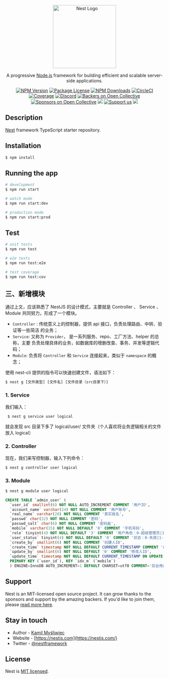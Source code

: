 <p align="center">
  <a href="http://nestjs.com/" target="blank"><img src="https://nestjs.com/img/logo-small.svg" width="200" alt="Nest Logo" /></a>
</p>

[circleci-image]: https://img.shields.io/circleci/build/github/nestjs/nest/master?token=abc123def456
[circleci-url]: https://circleci.com/gh/nestjs/nest

  <p align="center">A progressive <a href="http://nodejs.org" target="_blank">Node.js</a> framework for building efficient and scalable server-side applications.</p>
    <p align="center">
<a href="https://www.npmjs.com/~nestjscore" target="_blank"><img src="https://img.shields.io/npm/v/@nestjs/core.svg" alt="NPM Version" /></a>
<a href="https://www.npmjs.com/~nestjscore" target="_blank"><img src="https://img.shields.io/npm/l/@nestjs/core.svg" alt="Package License" /></a>
<a href="https://www.npmjs.com/~nestjscore" target="_blank"><img src="https://img.shields.io/npm/dm/@nestjs/common.svg" alt="NPM Downloads" /></a>
<a href="https://circleci.com/gh/nestjs/nest" target="_blank"><img src="https://img.shields.io/circleci/build/github/nestjs/nest/master" alt="CircleCI" /></a>
<a href="https://coveralls.io/github/nestjs/nest?branch=master" target="_blank"><img src="https://coveralls.io/repos/github/nestjs/nest/badge.svg?branch=master#9" alt="Coverage" /></a>
<a href="https://discord.gg/G7Qnnhy" target="_blank"><img src="https://img.shields.io/badge/discord-online-brightgreen.svg" alt="Discord"/></a>
<a href="https://opencollective.com/nest#backer" target="_blank"><img src="https://opencollective.com/nest/backers/badge.svg" alt="Backers on Open Collective" /></a>
<a href="https://opencollective.com/nest#sponsor" target="_blank"><img src="https://opencollective.com/nest/sponsors/badge.svg" alt="Sponsors on Open Collective" /></a>
  <a href="https://paypal.me/kamilmysliwiec" target="_blank"><img src="https://img.shields.io/badge/Donate-PayPal-ff3f59.svg"/></a>
    <a href="https://opencollective.com/nest#sponsor"  target="_blank"><img src="https://img.shields.io/badge/Support%20us-Open%20Collective-41B883.svg" alt="Support us"></a>
  <a href="https://twitter.com/nestframework" target="_blank"><img src="https://img.shields.io/twitter/follow/nestframework.svg?style=social&label=Follow"></a>
</p>
  <!--[![Backers on Open Collective](https://opencollective.com/nest/backers/badge.svg)](https://opencollective.com/nest#backer)
  [![Sponsors on Open Collective](https://opencollective.com/nest/sponsors/badge.svg)](https://opencollective.com/nest#sponsor)-->

## Description

[Nest](https://github.com/nestjs/nest) framework TypeScript starter repository.

## Installation

```bash
$ npm install
```

## Running the app

```bash
# development
$ npm run start

# watch mode
$ npm run start:dev

# production mode
$ npm run start:prod
```

## Test

```bash
# unit tests
$ npm run test

# e2e tests
$ npm run test:e2e

# test coverage
$ npm run test:cov
```
## 三、新增模块
通过上文，应该熟悉了 NestJS 的设计模式，主要就是 Controller 、 Service 、 Module 共同努力，形成了一个模块。
- `Controller` : 传统意义上的控制器，提供 api 接口，负责处理路由、中转、验证等一些简洁 的业务；
- `Service`: 又称为 `Provider`， 是一系列服务、repo、工厂方法、helper 的总称，主要 负责处理具体的业务，如数据库的增删改查、事务、并发等逻辑代码；
- `Module`: 负责将 `Controller` 和 `Service` 连接起来，类似于 `namespace` 的概念；

使用 nest-cli 提供的指令可以快速创建文件，语法如下：
```cmd
$ nest g [文件类型] [文件名] [文件目录（src目录下）]
```
### 1. Service
我们输入：
```cmd
 $ nest g service user logical
```
就会发现 src 目录下多了 logical/user/ 文件夹（个人喜欢将业务逻辑相关的文件放入 logical）
### 2. Controller
现在，我们来写控制器，输入下列命令：
```cmd
$ nest g controller user logical
```
### 3. Module
```cmd
$ nest g module user logical
```
```sql
CREATE TABLE `admin_user` (
  `user_id` smallint(6) NOT NULL AUTO_INCREMENT COMMENT '用户ID',
  `account_name` varchar(24) NOT NULL COMMENT '用户账号',
  `real_name` varchar(20) NOT NULL COMMENT '真实姓名',
  `passwd` char(32) NOT NULL COMMENT '密码',
  `passwd_salt` char(6) NOT NULL COMMENT '密码盐',
  `mobile` varchar(15) NOT NULL DEFAULT '0' COMMENT '手机号码',
  `role` tinyint(4) NOT NULL DEFAULT '3' COMMENT '用户角色：0-超级管理员|1-管理 员|2-开发&测试&运营|3-普通用户（只能查看）',
  `user_status` tinyint(4) NOT NULL DEFAULT '0' COMMENT '状态：0-失效|1-有效|2-删 除',
  `create_by` smallint(6) NOT NULL COMMENT '创建人ID',
  `create_time` timestamp NOT NULL DEFAULT CURRENT_TIMESTAMP COMMENT '创建时间',
  `update_by` smallint(6) NOT NULL DEFAULT '0' COMMENT '修改人ID',
  `update_time` timestamp NOT NULL DEFAULT CURRENT_TIMESTAMP ON UPDATE CURRENT_TIMESTAMP COMMENT '修改时间',
  PRIMARY KEY (`user_id`), KEY `idx_m` (`mobile`)
  ) ENGINE=InnoDB AUTO_INCREMENT=1 DEFAULT CHARSET=utf8 COMMENT='后台用户表';
```

## Support

Nest is an MIT-licensed open source project. It can grow thanks to the sponsors and support by the amazing backers. If you'd like to join them, please [read more here](https://docs.nestjs.com/support).

## Stay in touch

- Author - [Kamil Myśliwiec](https://kamilmysliwiec.com)
- Website - [https://nestjs.com](https://nestjs.com/)
- Twitter - [@nestframework](https://twitter.com/nestframework)

## License

Nest is [MIT licensed](LICENSE).
